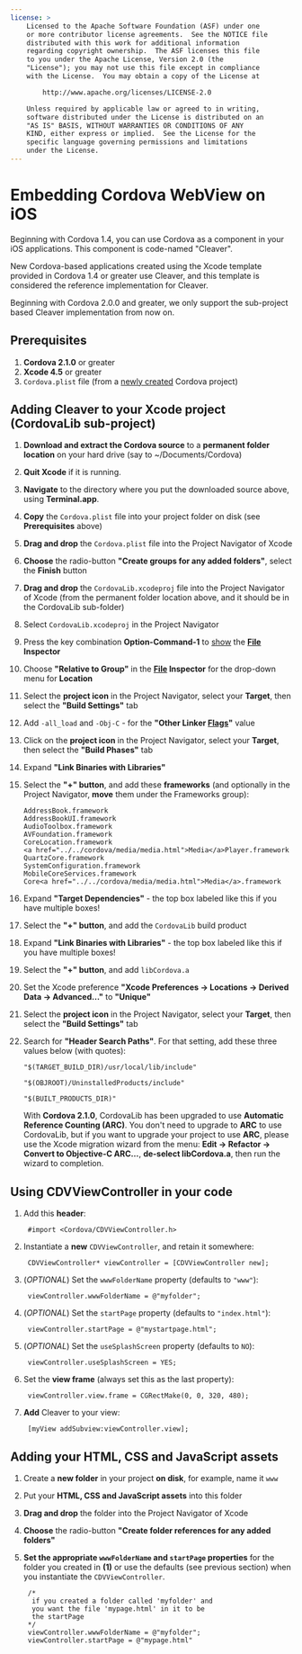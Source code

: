 ```yaml
---
license: >
    Licensed to the Apache Software Foundation (ASF) under one
    or more contributor license agreements.  See the NOTICE file
    distributed with this work for additional information
    regarding copyright ownership.  The ASF licenses this file
    to you under the Apache License, Version 2.0 (the
    "License"); you may not use this file except in compliance
    with the License.  You may obtain a copy of the License at

        http://www.apache.org/licenses/LICENSE-2.0

    Unless required by applicable law or agreed to in writing,
    software distributed under the License is distributed on an
    "AS IS" BASIS, WITHOUT WARRANTIES OR CONDITIONS OF ANY
    KIND, either express or implied.  See the License for the
    specific language governing permissions and limitations
    under the License.
---
```


Embedding Cordova WebView on iOS
================================

Beginning with Cordova 1.4, you can use Cordova as a component in your iOS applications. This component is code-named "Cleaver".

New Cordova-based applications created using the Xcode template provided in Cordova 1.4 or greater use Cleaver, and this template is considered the reference implementation for Cleaver.

Beginning with Cordova 2.0.0 and greater, we only support the sub-project based Cleaver implementation from now on.

Prerequisites
-------------

1. **Cordova 2.1.0** or greater
2. **Xcode 4.5** or greater
3. `Cordova.plist` file (from a [newly created](guide_command-line_index.md.html#Command-Line%20Usage_ios) Cordova project)


Adding Cleaver to your Xcode project (CordovaLib sub-project)
-------------------------------------------------------------

1. **Download and extract the Cordova source** to a **permanent folder location** on your hard drive (say to ~/Documents/Cordova)
2. **Quit Xcode** if it is running.
3. **Navigate** to the directory where you put the downloaded source above, using **Terminal.app**.
4. **Copy** the `Cordova.plist` file into your project folder on disk (see **Prerequisites** above)
5. **Drag and drop** the `Cordova.plist` file into the Project Navigator of Xcode
6. **Choose** the radio-button **"Create groups for any added folders"**, select the **Finish** button
7. **Drag and drop** the `CordovaLib.xcodeproj` file into the Project Navigator of Xcode (from the permanent folder location above, and it should be in the CordovaLib sub-folder)
8. Select `CordovaLib.xcodeproj` in the Project Navigator
9. Press the key combination **Option-Command-1** to <a href="../../cordova/splashscreen/splashscreen.show.html">show</a> the **<a href="../../cordova/file/fileobj/fileobj.html">File</a> Inspector**
10. Choose **"Relative to Group"** in the **<a href="../../cordova/file/fileobj/fileobj.html">File</a> Inspector** for the drop-down menu for **Location** 
11. Select the **project icon** in the Project Navigator, select your **Target**, then select the **"Build Settings"** tab
12. Add `-all_load` and `-Obj-C` - for the **"Other Linker <a href="../../cordova/file/flags/flags.html">Flags</a>"** value
13. Click on the **project icon** in the Project Navigator, select your **Target**, then select the **"Build Phases"** tab
14. Expand **"Link Binaries with Libraries"** 
15. Select the **"+" button**, and add these **frameworks** (and optionally in the Project Navigator, **move** them under the Frameworks group):

        AddressBook.framework
        AddressBookUI.framework
        AudioToolbox.framework
        AVFoundation.framework
        CoreLocation.framework
        <a href="../../cordova/media/media.html">Media</a>Player.framework
        QuartzCore.framework
        SystemConfiguration.framework
        MobileCoreServices.framework
        Core<a href="../../cordova/media/media.html">Media</a>.framework

16. Expand **"Target Dependencies"** - the top box labeled like this if you have multiple boxes!
17. Select the **"+" button**, and add the `CordovaLib` build product
18. Expand **"Link Binaries with Libraries"** - the top box labeled like
    this if you have multiple boxes!
19. Select the **"+" button**, and add `libCordova.a`
20. Set the Xcode preference **"Xcode Preferences -> Locations -> Derived Data -> Advanced…"** to **"Unique"**
21. Select the **project icon** in the Project Navigator, select your **Target**, then select the **"Build Settings"** tab
22. Search for **"Header Search Paths"**. For that setting, add these three values below (with quotes):

        "$(TARGET_BUILD_DIR)/usr/local/lib/include"
    
        "$(OBJROOT)/UninstalledProducts/include"
    
        "$(BUILT_PRODUCTS_DIR)"

    With **Cordova 2.1.0**, CordovaLib has been upgraded to use **Automatic Reference Counting (ARC)**. You don't need to upgrade to **ARC** to use CordovaLib, but if you want to upgrade your project to use **ARC**, please use the Xcode migration wizard from the menu: **Edit -> Refactor -> Convert to Objective-C ARC…**, **de-select libCordova.a**, then run the wizard to completion. 
    
Using CDVViewController in your code
------------------------------------

1. Add this **header**:

        #import <Cordova/CDVViewController.h>

2. Instantiate a **new** `CDVViewController`, and retain it somewhere: 

        CDVViewController* viewController = [CDVViewController new];

3. (_OPTIONAL_) Set the `wwwFolderName` property (defaults to `"www"`):

        viewController.wwwFolderName = @"myfolder";

4. (_OPTIONAL_) Set the `startPage` property (defaults to `"index.html"`):

        viewController.startPage = @"mystartpage.html";

5. (_OPTIONAL_) Set the `useSplashScreen` property (defaults to `NO`):

        viewController.useSplashScreen = YES;

6. Set the **view frame** (always set this as the last property):

        viewController.view.frame = CGRectMake(0, 0, 320, 480);

7. **Add** Cleaver to your view:

        [myView addSubview:viewController.view];

Adding your HTML, CSS and JavaScript assets
-------------------------------------------

1. Create a **new folder** in your project **on disk**, for example, name it `www`
2. Put your **HTML, CSS and JavaScript assets** into this folder
3. **Drag and drop** the folder into the Project Navigator of Xcode
4. **Choose** the radio-button **"Create folder references for any added folders"**
5. **Set the appropriate `wwwFolderName` and `startPage` properties** for the folder you created in **(1)** or use the defaults (see previous section) when you instantiate the `CDVViewController`.

        /*
         if you created a folder called 'myfolder' and
         you want the file 'mypage.html' in it to be 
         the startPage
        */
        viewController.wwwFolderName = @"myfolder";
        viewController.startPage = @"mypage.html"

